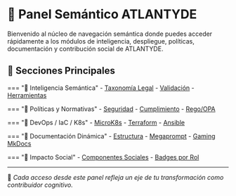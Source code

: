 # 🧭 Panel Semántico ATLANTYDE

Bienvenido al núcleo de navegación semántica donde puedes acceder rápidamente a los módulos de inteligencia, despliegue, políticas, documentación y contribución social de ATLANTYDE.

## 📂 Secciones Principales

=== "🧠 Inteligencia Semántica"
    - [Taxonomía Legal](../semantic_validation/index.md)
    - [Validación](../semantic_validation/deploy.md)
    - [Herramientas](../semantic_validation/tools.md)

=== "🔐 Políticas y Normativas"
    - [Seguridad](../policies/security.md)
    - [Cumplimiento](../policies/compliance.md)
    - [Rego/OPA](../policies/validation.md)

=== "🚀 DevOps / IaC / K8s"
    - [MicroK8s](../microk8s.md)
    - [Terraform](../src/iac/terraform/)
    - [Ansible](../src/iac/ansible/)

=== "📘 Documentación Dinámica"
    - [Estructura](../estructura_taxonomica.md)
    - [Megaprompt](../MEGAPROMPT_ATLANTYDE.md)
    - [Gaming MkDocs](../MKDOCSGAMINGADOPTION.md)

=== "💚 Impacto Social"
    - [Componentes Sociales](../components/impacto_social.md)
    - [Badges por Rol](../README_badges_roles.md)

---

🧠 *Cada acceso desde este panel refleja un eje de tu transformación como contribuidor cognitivo.*